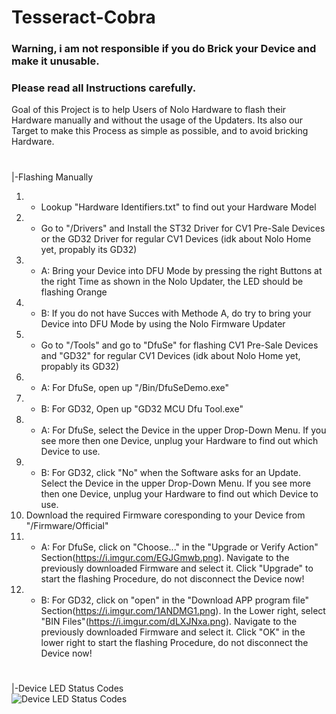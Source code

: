 # Tesseract-Cobra
### Warning, i am not responsible if you do Brick your Device and make it unusable.
### Please read all Instructions carefully.

Goal of this Project is to help Users of Nolo Hardware to flash their Hardware manually and without the usage of the Updaters.
Its also our Target to make this Process as simple as possible, and to avoid bricking Hardware.
#
|-Flashing Manually
1. - Lookup "Hardware Identifiers.txt" to find out your Hardware Model  
2. - Go to "/Drivers" and Install the ST32 Driver for CV1 Pre-Sale Devices or the GD32 Driver for regular CV1 Devices (idk about Nolo Home yet, propably its GD32)  
3. - A: Bring your Device into DFU Mode by pressing the right Buttons at the right Time as shown in the Nolo Updater, the LED should be flashing Orange  
3. - B: If you do not have Succes with Methode A, do try to bring your Device into DFU Mode by using the Nolo Firmware Updater  
4. - Go to "/Tools" and go to "DfuSe" for flashing CV1 Pre-Sale Devices and "GD32" for regular CV1 Devices (idk about Nolo Home yet, propably its GD32)  
5. - A: For DfuSe, open up "/Bin/DfuSeDemo.exe"  
5. - B: For GD32, Open up "GD32 MCU Dfu Tool.exe"  
6. - A: For DfuSe, select the Device in the upper Drop-Down Menu. If you see more then one Device, unplug your Hardware to find out which Device to use.  
6. - B: For GD32, click "No" when the Software asks for an Update. Select the Device in the upper Drop-Down Menu. If you see more then one Device, unplug your Hardware to find out which Device to use.  
7. Download the required Firmware coresponding to your Device from "/Firmware/Official"  
8. - A: For DfuSe, click on "Choose..." in the "Upgrade or Verify Action" Section(https://i.imgur.com/EGJGmwb.png). Navigate to the previously downloaded Firmware and select it. Click "Upgrade" to start the flashing Procedure, do not disconnect the Device now!  
8. - B: For GD32, click on "open" in the "Download APP program file" Section(https://i.imgur.com/1ANDMG1.png). In the Lower right, select "BIN Files"(https://i.imgur.com/dLXJNxa.png). Navigate to the previously downloaded Firmware and select it. Click "OK" in the lower right to start the flashing Procedure, do not disconnect the Device now!  

#
|-Device LED Status Codes  
![Device LED Status Codes](https://i.imgur.com/YZ58YsV.png)

